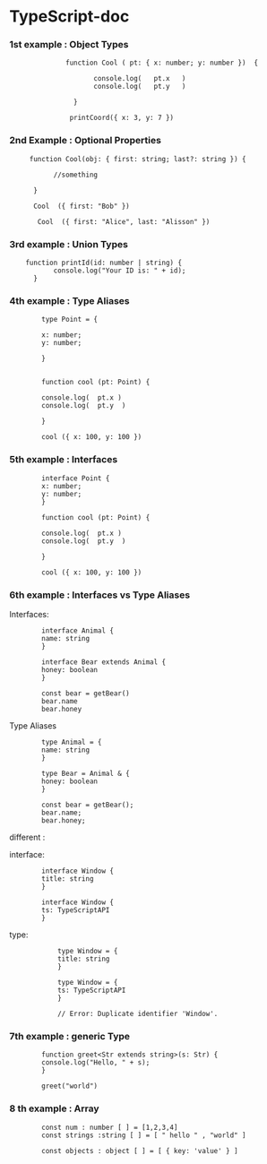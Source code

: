 # TypeScript-doc

### 1st example :  Object Types


		

                  function Cool ( pt: { x: number; y: number })  {

                         console.log(   pt.x   )
                         console.log(   pt.y   )

                    }

                   printCoord({ x: 3, y: 7 })


### 2nd Example :  Optional Properties


         function Cool(obj: { first: string; last?: string }) {

               //something
           
          }

          Cool  ({ first: "Bob" })

           Cool  ({ first: "Alice", last: "Alisson" })


### 3rd example :  Union Types

        function printId(id: number | string) {
               console.log("Your ID is: " + id);
          }


### 4th example :  Type Aliases


            type Point = {

            x: number;
            y: number;

            }
 

            function cool (pt: Point) {

            console.log(  pt.x )
            console.log(  pt.y  )

            }
 
            cool ({ x: 100, y: 100 })


### 5th example :  Interfaces

            interface Point {
            x: number;
            y: number;
            }
            
            function cool (pt: Point) {

            console.log(  pt.x )
            console.log(  pt.y  )

            }
            
            cool ({ x: 100, y: 100 })







### 6th example :   Interfaces vs Type Aliases

Interfaces:

            interface Animal {
            name: string
            }

            interface Bear extends Animal {
            honey: boolean
            }

            const bear = getBear() 
            bear.name
            bear.honey


Type Aliases


            type Animal = {
            name: string
            }

            type Bear = Animal & { 
            honey: boolean 
            }

            const bear = getBear();
            bear.name;
            bear.honey;
                
       

different :

 interface:

            interface Window {
            title: string
            }

            interface Window {
            ts: TypeScriptAPI
            }

   type:
   
                type Window = {
                title: string
                }

                type Window = {
                ts: TypeScriptAPI
                }

                // Error: Duplicate identifier 'Window'.

        
 
### 7th example : generic Type 


            function greet<Str extends string>(s: Str) {
            console.log("Hello, " + s);
            }
            
            greet("world")



### 8 th example : Array 


            const num : number [ ] = [1,2,3,4]
            const strings :string [ ] = [ " hello " , "world" ]

            const objects : object [ ] = [ { key: 'value' } ]
